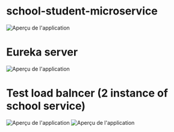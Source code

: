 # school-student-microservice
![Aperçu de l'application](https://res.cloudinary.com/dfqxbwfnc/image/upload/v1738674540/Capture_d_e%CC%81cran_2025-02-04_a%CC%80_14.06.35_ukgstx.png)


# Eureka server
![Aperçu de l'application](https://res.cloudinary.com/dfqxbwfnc/image/upload/v1738676851/Capture_d_e%CC%81cran_2025-02-04_a%CC%80_14.47.12_yis8o3.png)


# Test load balncer (2 instance of school service)
![Aperçu de l'application](https://res.cloudinary.com/dfqxbwfnc/image/upload/v1738754213/Capture_d_e%CC%81cran_2025-02-05_a%CC%80_12.15.55_rcu8mk.png)
![Aperçu de l'application](https://res.cloudinary.com/dfqxbwfnc/image/upload/v1738762570/Capture_d_e%CC%81cran_2025-02-05_a%CC%80_14.35.39_pf4iav.png)
